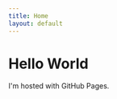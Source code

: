 ```yaml
---
title: Home
layout: default
---
```

<html>
  <head>
  <link rel="stylesheet" href="/assets/css/style.scss">
  </head>
<body>
<h1>Hello World</h1>
<p>I'm hosted with GitHub Pages.</p>
</body>
</html>

